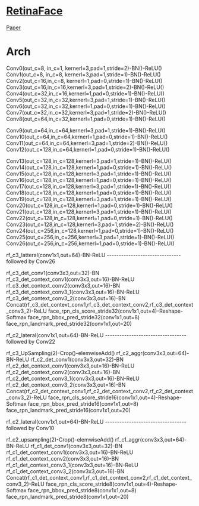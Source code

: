 # [RetinaFace](https://github.com/deepinsight/insightface/tree/master/RetinaFace)
  
  [Paper](https://arxiv.org/abs/1905.00641)

# Arch

Conv0(out_c=8, in_c=1, kernerl=3,pad=1,stride=2)-BN()-ReLU()
Conv1(out_c=8, in_c=8, kernerl=3,pad=1,stride=1)-BN()-ReLU()
Conv2(out_c=16,in_c=8, kernerl=1,pad=0,stride=1)-BN()-ReLU()
Conv3(out_c=16,in_c=16,kernerl=3,pad=1,stride=2)-BN()-ReLU()
Conv4(out_c=32,in_c=16,kernerl=1,pad=0,stride=1)-BN()-ReLU()
Conv5(out_c=32,in_c=32,kernerl=3,pad=1,stride=1)-BN()-ReLU()
Conv6(out_c=32,in_c=32,kernerl=1,pad=0,stride=1)-BN()-ReLU()
Conv7(out_c=32,in_c=32,kernerl=3,pad=1,stride=2)-BN()-ReLU()
Conv8(out_c=64,in_c=32,kernerl=1,pad=0,stride=1)-BN()-ReLU()

Conv9(out_c=64,in_c=64,kernerl=3,pad=1,stride=1)-BN()-ReLU()
Conv10(out_c=64,in_c=64,kernerl=1,pad=0,stride=1)-BN()-ReLU()
Conv11(out_c=64,in_c=64,kernerl=3,pad=1,stride=2)-BN()-ReLU()
Conv12(out_c=128,in_c=64,kernerl=1,pad=0,stride=1)-BN()-ReLU()

Conv13(out_c=128,in_c=128,kernerl=3,pad=1,stride=1)-BN()-ReLU()
Conv14(out_c=128,in_c=128,kernerl=1,pad=0,stride=1)-BN()-ReLU()
Conv15(out_c=128,in_c=128,kernerl=3,pad=1,stride=1)-BN()-ReLU()
Conv16(out_c=128,in_c=128,kernerl=1,pad=0,stride=1)-BN()-ReLU()
Conv17(out_c=128,in_c=128,kernerl=3,pad=1,stride=1)-BN()-ReLU()
Conv18(out_c=128,in_c=128,kernerl=1,pad=0,stride=1)-BN()-ReLU()
Conv19(out_c=128,in_c=128,kernerl=3,pad=1,stride=1)-BN()-ReLU()
Conv20(out_c=128,in_c=128,kernerl=1,pad=0,stride=1)-BN()-ReLU()
Conv21(out_c=128,in_c=128,kernerl=3,pad=1,stride=1)-BN()-ReLU()
Conv22(out_c=128,in_c=128,kernerl=1,pad=0,stride=1)-BN()-ReLU()
Conv23(out_c=128,in_c=128,kernerl=3,pad=1,stride=2)-BN()-ReLU()
Conv24(out_c=256,in_c=128,kernerl=1,pad=0,stride=1)-BN()-ReLU()
Conv25(out_c=256,in_c=256,kernerl=3,pad=1,stride=1)-BN()-ReLU()
Conv26(out_c=256,in_c=256,kernerl=1,pad=0,stride=1)-BN()-ReLU()

rf_c3_latteral(conv1x1,out=64)-BN-ReLU   ------------------------------- followed by Conv26

rf_c3_det_conv1(conv3x3,out=32)-BN
rf_c3_det_context_conv1(conv3x3,out=16)-BN-ReLU
rf_c3_det_context_conv2(conv3x3,out=16)-BN
rf_c3_det_context_conv3_1(conv3x3,out=16)-BN-ReLU
rf_c3_det_context_conv3_2(conv3x3,out=16)-BN
Concat(rf_c3_det_context_conv1,rf_c3_det_context_conv2,rf_c3_det_context_conv3_2)-ReLU
face_rpn_cls_score_stride32(conv1x1,out=4)-Reshape-Softmax
face_rpn_bbox_pred_stride32(conv1x1,out=8)
face_rpn_landmark_pred_stride32(conv1x1,out=20)


rf_c2_lateral(conv1x1,out=64)-BN-ReLU   ---------------------------------- followed by Conv22

rf_c3_UpSampling(2)-Crop()-elemwiseAdd()
rf_c2_aggr(conv3x3,out=64)-BN-ReLU
rf_c2_det_conv1(conv3x3,out=32)-BN
rf_c2_det_context_conv1(conv3x3,out=16)-BN-ReLU
rf_c2_det_context_conv2(conv3x3,out=16)-BN
rf_c2_det_context_conv3_1(conv3x3,out=16)-BN-ReLU
rf_c2_det_context_conv3_2(conv3x3,out=16)-BN
Concat(rf_c2_det_context_conv1,rf_c2_det_context_conv2,rf_c2_det_context_conv3_2)-ReLU
face_rpn_cls_score_stride16(conv1x1,out=4)-Reshape-Softmax
face_rpn_bbox_pred_stride16(conv1x1,out=8)
face_rpn_landmark_pred_stride16(conv1x1,out=20)


rf_c2_lateral(conv1x1,out=64)-BN-ReLU   ---------------------------------- followed by Conv10

rf_c2_upsampling(2)-Crop()-elemwiseAdd()
rf_c1_aggr(conv3x3,out=64)-BN-ReLU
rf_c1_det_conv1(conv3x3,out=32)-BN
rf_c1_det_context_conv1(conv3x3,out=16)-BN-ReLU
rf_c1_det_context_conv2(conv3x3,out=16)-BN
rf_c1_det_context_conv3_1(conv3x3,out=16)-BN-ReLU
rf_c1_det_context_conv3_2(conv3x3,out=16)-BN
Concat(rf_c1_det_context_conv1,rf_c1_det_context_conv2,rf_c1_det_context_conv3_2)-ReLU
face_rpn_cls_score_stride8(conv1x1,out=4)-Reshape-Softmax
face_rpn_bbox_pred_stride8(conv1x1,out=8)
face_rpn_landmark_pred_stride8(conv1x1,out=20)

